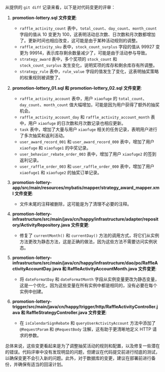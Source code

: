 从提供的 `git diff` 记录来看，以下是对代码变更的评审：

1. **promotion-lottery.sql 文件变更**:
   - `raffle_activity_count` 表中，`total_count`、`day_count`、`month_count` 字段的值从 10 变更为 100，这表明活动总次数、日次数和月次数都增加了。更新时间也相应改变，这可能是由于某种活动规则的调整。
   - `raffle_activity_sku` 表中，`stock_count_surplus` 字段的值从 99927 变更为 99914，表示库存剩余数量减少了，可能是由于活动参与导致。
   - `strategy_award` 表中，多个奖项的 `stock_count` 和 `stock_count_surplus` 发生变化，说明奖项的库存和剩余库存有所调整。
   - `strategy_rule` 表中，`rule_value` 字段的值发生了变化，这表明抽奖策略的权重规则被调整了。

2. **promotion-lottery_01.sql 和 promotion-lottery_02.sql 文件变更**:
   - `raffle_activity_account` 表中，用户 `xiaofuge` 的 `total_count`、`day_count`、`month_count` 值大幅增加，可能是因为用户获得了额外的抽奖机会。
   - `raffle_activity_account_day` 和 `raffle_activity_account_month` 表中，用户 `xiaofuge` 的日次数和月次数记录也相应更新。
   - `task` 表中，增加了大量与用户 `xiaofuge` 相关的任务记录，表明用户进行了多次抽奖和返利活动。
   - `user_award_record_001` 和 `user_award_record_000` 表中，增加了用户 `xiaofuge` 和 `xiaofuge1` 的中奖记录。
   - `user_behavior_rebate_order_003` 表中，增加了用户 `xiaofuge2` 的签到返利记录。
   - `user_raffle_order_003` 和 `user_raffle_order_000` 表中，增加了用户 `xiaofuge1` 和 `xiaofuge2` 的抽奖订单记录。

3. **promotion-lottery-app/src/main/resources/mybatis/mapper/strategy_award_mapper.xml 文件变更**:
   - 文件末尾的注释被删除，这可能是为了清理不必要的注释。

4. **promotion-lottery-infrastructure/src/main/java/cn/happy/infrastructure/adapter/repository/ActivityRepository.java 文件变更**:
   - 修复了 `currentMonth()` 和 `currentDay()` 方法的调用方式，将它们从实例方法更改为静态方法，这是正确的做法，因为这些方法不需要访问实例状态。

5. **promotion-lottery-infrastructure/src/main/java/cn/happy/infrastructure/dao/po/RaffleActivityAccountDay.java 和 RaffleActivityAccountMonth.java 文件变更**:
   - 将 `dateFormatDay` 和 `dateFormatMonth` 字段从实例变量更改为静态变量，这是一个优化，因为这些变量在所有实例中都是相同的，没有必要在每个实例中创建。

6. **promotion-lottery-trigger/src/main/java/cn/happy/trigger/http/RaffleActivityController.java 和 RaffleStrategyController.java 文件变更**:
   - 在 `isCalendarSignRebate` 和 `queryUserActivityAccount` 方法中添加了 `@RequestParam` 和 `@RequestBody` 注解，这有助于更清晰地定义 HTTP 请求的参数。

总体来说，这些变更看起来是为了调整抽奖活动的规则和配置，以及修复一些潜在的错误。代码评审中没有发现明显的问题，但建议在代码提交前进行彻底的测试，以确保变更不会引入新的问题。此外，对于数据库的变更，建议在部署前进行备份，并确保有适当的回滚计划。